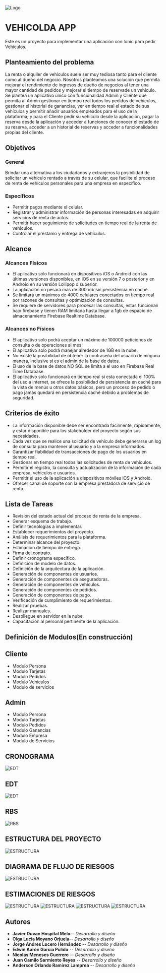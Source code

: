![Logo](https://firebasestorage.googleapis.com/v0/b/vehicolda-d1b72.appspot.com/o/Info_Proyecto%2Fggg.png?alt=media&token=9f37dbb2-bdb2-4e52-b63d-7757dc94f79d)

# VEHICOLDA APP

Este es un proyecto para implementar una aplicación con Ionic para pedir Vehículos.

## Planteamiento del problema

La renta o alquiler de vehículos suele ser muy tediosa tanto para el cliente como al dueño del negocio. Nosotros planteamos una solución
que permita mejorar el rendimiento de ingresos de dueño de negocios al tener una mayor cantidad de pedidos y mejorar el tiempo de reservade un vehículo. Se plantea un aplicativo único con funcionalidad Admin y Cliente que permita al Admin gestionar en tiempo real todos los pedidos de vehículos, gestionar el historial de ganancias, ver en tiempo real el estado de sus vehículos y permitir añadir usuarios empleados para el uso de la plataforma; y para el Cliente pedir su vehículo desde la aplicación, pagar la reserva desde la aplicación y acceder a funciones de conocer el estado de su reserva, acceder a un historial de reservas y acceder a funcionalidades propias del cliente. 

## Objetivos

### General

Brindar una alternativa a los ciudadanos y extranjeros la posibilidad de solicitar un vehículo rentado a través de su celular, que facilite el proceso de renta de vehículos personales para una empresa en específico.

### Específicos

* Permitir pagos mediante el celular.
* Registrar y administrar información de personas interesadas en adquirir servicios de renta de autos. 
* Permitir hacer seguimiento de solicitudes en tiempo real de la renta de vehiculos.
* Controlar el  préstamo y entrega de  vehículos. 

## Alcance

### Alcances Físicos 
 
* El aplicativo sólo funcionará en dispositivos iOS o Android con las últimas versiones disponibles, en iOS en su versión 7 o posterior y en Android en su versión  Lollipop o superior.
* La aplicación no pesará más de 300 mb sin persistencia en caché.
* Se limitará un máximos de 4000 celulares conectados en tiempo real por razones de consultas y optimización de consultas.
* Se requiere de servidores para procesar las consultas, estas funcionan bajo firebase y tienen RAM limitada hasta llegar a 1gb de espacio de almacenamiento Firebase Realtime Database.

### Alcances no Físicos 

* El aplicativo solo podrá aceptar un máximo de 100000 peticiones de consulta o de operaciones al mes.
* El aplicativo solo podrá manejar alrededor de 1GB en la nube.
* No existe la posibilidad de obtener la contraseña del usuario de ninguna manera, inclusive si es el admin de la base de datos.
* El uso de la base de datos NO SQL se limita a el uso en Firebase Real Time Database.
* El aplicativo solo funcionará en tiempo real si esta conectada el 100% del uso a internet, se ofrece la posibilidad de persistencia en caché para la vista de menús u otros datos básicos, pero un proceso de pedido o pago jamás quedará en persistencia caché debido a problemas de seguridad. 

## Criterios de éxito

* La información disponible debe ser encontrada fácilmente, rápidamente, y estar disponible para los stakeholder del proyecto según sus necesidades.
* Cada vez que se realice una solicitud de vehículo debe generarse un log de consulta para mantener al  usuario y a la empresa informados.
* Garantizar fiabilidad de transacciones de pago de los usuarios en tiempo real. 
* Gestionar en tiempo real todos las solicitudes de renta de vehículos.
* Permitir el registro, la consulta y actualización de la información de cada empresa, vehículos e usuarios.
* Permitir el uso de la aplicación a dispositivos móviles iOS y Android.
* Ofrecer canal de soporte con la empresa prestadora de servicio de renta.

## Lista de Tareas

* Revisión del estado actual del proceso de renta de la empresa.
* Generar esquema de trabajo.
* Definir tecnologías a implementar. 
* Establecer requerimientos del proyecto.
* Análisis de requerimientos para la plataforma.
* Determinar alcance del proyecto.
* Estimación de tiempo de entrega. 
* Firma del contrato.
* Definir cronograma específico. 
* Definición de modelo de datos.
* Definición de la arquitectura de la aplicación.
* Generación de componentes de usuarios.
* Generación de componentes de aseguradoras.
* Generación de componentes de vehículos. 
* Generación de componentes de pedidos. 
* Generación de componentes de pago.
* Verificación de cumplimiento de requerimientos.
* Realizar pruebas.
* Realizar manuales.
* Despliegue en servidor en la nube.
* Capacitación al personal pertinente  de la aplicación.

## Definición de Modulos(En construcción)

## Cliente
* Modulo Persona
* Modulo Tarjetas
* Modulo Pedidos
* Modulo Vehiculos
* Modulo de servicios
## Admin
* Modulo Persona
* Modulo Tarjetas
* Modulo Pedidos
* Modulo Ganancias
* Modulo Empresa
* Modulo de Servicios
## CRONOGRAMA
![EDT](https://firebasestorage.googleapis.com/v0/b/vehicolda-d1b72.appspot.com/o/Info_Proyecto%2FCronograna.PNG?alt=media&token=5e2a4686-c1bf-4163-9e44-0005b3f94b9f)
## EDT

![EDT](https://firebasestorage.googleapis.com/v0/b/vehicolda-d1b72.appspot.com/o/Info_Proyecto%2FWES.jpg?alt=media&token=a9463e1c-c7d0-47fc-918a-bdd315503645)

## RBS

![RBS](https://firebasestorage.googleapis.com/v0/b/vehicolda-d1b72.appspot.com/o/Info_Proyecto%2FRBS%20Gesti%C3%B3n%20de%20riesgos.jpg?alt=media&token=58fb6639-d7da-48a0-be09-db1a66667a4e)

## ESTRUCTURA DEL PROYECTO
![ESTRUCTURA](https://firebasestorage.googleapis.com/v0/b/vehicolda-d1b72.appspot.com/o/Info_Proyecto%2FOrganizaci%C3%B3n.jpg?alt=media&token=49d38f83-e470-4805-882c-c2baf1ffce05)
## DIAGRAMA DE FLUJO DE RIESGOS
![ESTRUCTURA](https://firebasestorage.googleapis.com/v0/b/vehicolda-d1b72.appspot.com/o/Info_Proyecto%2FDiagrama%20de%20Flujo.png?alt=media&token=324bb968-668a-4426-8809-1076429c7706)

## ESTIMACIONES DE RIESGOS

![ESTRUCTURA](https://firebasestorage.googleapis.com/v0/b/vehicolda-d1b72.appspot.com/o/Info_Proyecto%2FmATRIZ%201.PNG?alt=media&token=47393a6a-ae16-44ee-9657-3a3130e9cfd1)
![ESTRUCTURA](https://firebasestorage.googleapis.com/v0/b/vehicolda-d1b72.appspot.com/o/Info_Proyecto%2FmATRIZ%202.PNG?alt=media&token=fcdead07-c423-4b0f-8a62-c32ec9dffbd9)
![ESTRUCTURA](https://firebasestorage.googleapis.com/v0/b/vehicolda-d1b72.appspot.com/o/Info_Proyecto%2FmATRIZ%203.PNG?alt=media&token=090eea48-1f2c-48e1-b6e1-c1bf535fb596)
![ESTRUCTURA](https://firebasestorage.googleapis.com/v0/b/vehicolda-d1b72.appspot.com/o/Info_Proyecto%2FtAREAS.PNG?alt=media&token=2a225af0-507d-425c-b571-7572c975958a)
## Autores
* **Javier Duvan Hospital Melo**-- *Desarrollo y diseño*
* **Olga Lucia Moyano Orjuela**-- *Desarrollo y diseño*
* **Jorge Andres Lucero Hernández** -- *Desarrollo y diseño*
* **Edwin Aarón García Pulido** -- *Desarrollo y diseño*
* **Nicolas Meneses Guerrero** -- *Desarrollo y diseño*
* **Juan Camilo Sarmiento Reyes** -- *Desarrollo y diseño*
* **Anderson Orlando Ramirez Lamprea** -- *Desarrollo y diseño*




